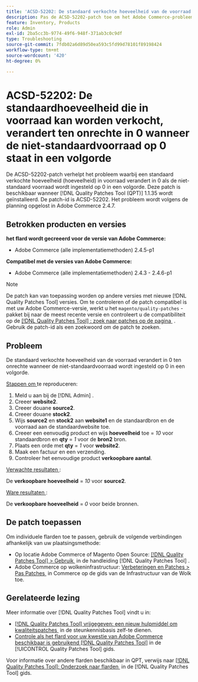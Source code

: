```yaml
---
title: 'ACSD-52202: De standaard verkochte hoeveelheid van de voorraad verandert in 0 ten onrechte als de niet-standaard voorraad op 0 qty wordt ingesteld'
description: Pas de ACSD-52202-patch toe om het Adobe Commerce-probleem op te lossen waarbij een standaardhoeveelheid die in voorraad kan worden verkocht, verandert in 0 als de niet-standaardvoorraad is ingesteld op 0 in een bestelling.
feature: Inventory, Products
role: Admin
exl-id: 2ba5cc3b-9774-49f6-948f-371ab3c0c9df
type: Troubleshooting
source-git-commit: 7fdb02a6d89d50ea593c5fd99d78101f89198424
workflow-type: tm+mt
source-wordcount: '420'
ht-degree: 0%

---
```


# ACSD-52202: De standaardhoeveelheid die in voorraad kan worden verkocht, verandert ten onrechte in 0 wanneer de niet-standaardvoorraad op 0 staat in een volgorde

De ACSD-52202-patch verhelpt het probleem waarbij een standaard verkochte hoeveelheid (hoeveelheid) in voorraad verandert in 0 als de niet-standaard voorraad wordt ingesteld op 0 in een volgorde. Deze patch is beschikbaar wanneer [!DNL Quality Patches Tool (QPT)] 1.1.35 wordt geïnstalleerd. De patch-id is ACSD-52202. Het probleem wordt volgens de planning opgelost in Adobe Commerce 2.4.7.

## Betrokken producten en versies

**het flard wordt gecreeerd voor de versie van Adobe Commerce:**

* Adobe Commerce (alle implementatiemethoden) 2.4.5-p1

**Compatibel met de versies van Adobe Commerce:**

* Adobe Commerce (alle implementatiemethoden) 2.4.3 - 2.4.6-p1

>[!NOTE]
>
>De patch kan van toepassing worden op andere versies met nieuwe [!DNL Quality Patches Tool] versies. Om te controleren of de patch compatibel is met uw Adobe Commerce-versie, werkt u het `magento/quality-patches` -pakket bij naar de meest recente versie en controleert u de compatibiliteit op de [[!DNL Quality Patches Tool] : zoek naar patches op de pagina &#x200B;](https://experienceleague.adobe.com/tools/commerce-quality-patches/index.html?lang=nl-NL) . Gebruik de patch-id als een zoekwoord om de patch te zoeken.

## Probleem

De standaard verkochte hoeveelheid van de voorraad verandert in 0 ten onrechte wanneer de niet-standaardvoorraad wordt ingesteld op 0 in een volgorde.

<u> Stappen om </u> te reproduceren:

1. Meld u aan bij de [!DNL Admin] .
1. Creeer **website2**.
1. Creeer douane **source2**.
1. Creeer douane **stock2**.
1. Wijs **source2** en **stock2** aan **website1** en de standaardbron en de voorraad aan de standaardwebsite toe.
1. Creeer een eenvoudig product en wijs **hoeveelheid** toe = *10* voor standaardbron en **qty** = *1* voor de **bron2** bron.
1. Plaats een orde met **qty** = *1* voor **website2**.
1. Maak een factuur en een verzending.
1. Controleer het eenvoudige product **verkoopbare aantal**.

<u> Verwachte resultaten </u>:

De **verkoopbare hoeveelheid** = *10* voor **source2**.

<u> Ware resultaten </u>:

De **verkoopbare hoeveelheid** = *0* voor beide bronnen.

## De patch toepassen

Om individuele flarden toe te passen, gebruik de volgende verbindingen afhankelijk van uw plaatsingsmethode:

* Op locatie Adobe Commerce of Magento Open Source: [[!DNL Quality Patches Tool] > Gebruik &#x200B;](/help/tools/quality-patches-tool/usage.md) in de handleiding [!DNL Quality Patches Tool] .
* Adobe Commerce op wolkeninfrastructuur: [&#x200B; Verbeteringen en Patches > Pas Patches &#x200B;](https://experienceleague.adobe.com/docs/commerce-cloud-service/user-guide/develop/upgrade/apply-patches.html?lang=nl-NL) in Commerce op de gids van de Infrastructuur van de Wolk toe.

## Gerelateerde lezing

Meer informatie over [!DNL Quality Patches Tool] vindt u in:

* [[!DNL Quality Patches Tool]  vrijgegeven: een nieuw hulpmiddel om kwaliteitspatches &#x200B;](https://experienceleague.adobe.com/nl/docs/commerce-operations/tools/quality-patches-tool/quality-patches-tool-to-self-serve-quality-patches) in de steunkennisbasis zelf-te dienen.
* [&#x200B; Controle als het flard voor uw kwestie van Adobe Commerce beschikbaar is gebruikend  [!DNL Quality Patches Tool]](/help/tools/quality-patches-tool/patches-available-in-qpt/check-patch-for-magento-issue-with-magento-quality-patches.md) in de [!UICONTROL Quality Patches Tool] gids.


Voor informatie over andere flarden beschikbaar in QPT, verwijs naar [[!DNL Quality Patches Tool]: Onderzoek naar flarden &#x200B;](https://experienceleague.adobe.com/tools/commerce-quality-patches/index.html?lang=nl-NL) in de [!DNL Quality Patches Tool] gids.
